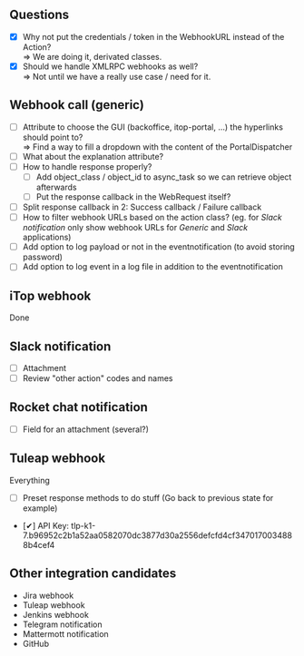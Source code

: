 ## Questions
- [X] Why not put the credentials / token in the WebhookURL instead of the Action? \
=> We are doing it, derivated classes.
- [X] Should we handle XMLRPC webhooks as well? \
=> Not until we have a really use case / need for it.

## Webhook call (generic)
- [ ] Attribute to choose the GUI (backoffice, itop-portal, ...) the hyperlinks should point to? \
=> Find a way to fill a dropdown with the content of the PortalDispatcher
- [ ] What about the explanation attribute?
- [ ] How to handle response properly?
    - [ ] Add object_class / object_id to async_task so we can retrieve object afterwards
    - [ ] Put the response callback in the WebRequest itself?
- [ ] Split response callback in 2: Success callback / Failure callback
- [ ] How to filter webhook URLs based on the action class? (eg. for _Slack notification_ only show webhook URLs for _Generic_ and _Slack_ applications)
- [ ] Add option to log payload or not in the eventnotification (to avoid storing password)
- [ ] Add option to log event in a log file in addition to the eventnotification

## iTop webhook
Done

## Slack notification
- [ ] Attachment
- [ ] Review "other action" codes and names

## Rocket chat notification
- [ ] Field for an attachment (several?)

## Tuleap webhook
Everything
- [ ] Preset response methods to do stuff (Go back to previous state for example)
- [✔] API Key: tlp-k1-7.b96952c2b1a52aa0582070dc3877d30a2556defcfd4cf3470170034888b4cef4

## Other integration candidates
- Jira webhook
- Tuleap webhook
- Jenkins webhook
- Telegram notification
- Mattermott notification
- GitHub
